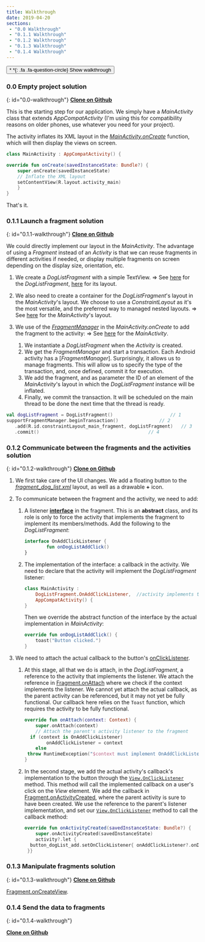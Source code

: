 ```yaml
---
title: Walkthrough
date: 2019-04-20
sections:
 - "0.0 Walkthrough"
 - "0.1.1 Walkthrough"
 - "0.1.2 Walkthrough"
 - "0.1.3 Walkthrough"
 - "0.1.4 Walkthrough"
---
```


<button class="btn btn-primary" type="button" data-toggle="collapse" data-target="#btn-walkthrough" aria-expanded="false" aria-controls="btn-walkthrough">
*&nbsp;*{: .fa .fa-question-circle} Show walkthrough
</button>
<div class="collapse" id="btn-walkthrough">

### 0.0 Empty project solution
{: id="0.0-walkthrough"}
[**Clone on Github**](https://github.com/CamilleBC/android-kotlin-basics/tree/b7aedaebebab286bda00cb2d55df0be104125992)

This is the starting step for our application.
We simply have a _MainActivity_ class that extends _AppCompatActivity_ (I'm using this for compatibility reasons on older phones, use whatever you need for your project).

The activity inflates its XML layout in the [_MainActivity.onCreate_](https://developer.android.com/guide/components/activities/activity-lifecycle#oncreate) function, which will then display the views on screen.

```kotlin
class MainActivity : AppCompatActivity() {

override fun onCreate(savedInstanceState: Bundle?) {
    super.onCreate(savedInstanceState)
    // Inflate the XML layout
    setContentView(R.layout.activity_main)
    }
}
```

That's it. 

### 0.1.1 Launch a fragment solution
{: id="0.1.1-walkthrough"}
 [**Clone on Github**](https://github.com/CamilleBC/android-kotlin-basics/tree/a3117b27ba05fe1d359fcf3a7251f24a66294381)

We could directly implement our layout in the _MainActivity_. The advantage of using a _Fragment_ instead of an _Activity_ is that we can reuse fragments in different activities if needed, or display multiple fragments on screen depending on the display size, orientation, etc.

 1. We create a _DogListFragment_ with a simple TextView.
 => See [here](https://github.com/CamilleBC/android-kotlin-basics/blob/caaae274a959dba10cbf59d0d78646be1d175713/app/src/main/java/me/camillebc/basics/view/fragment/DogListFragment.kt) for the _DogListFragment_, [here](https://github.com/CamilleBC/android-kotlin-basics/blob/caaae274a959dba10cbf59d0d78646be1d175713/app/src/main/res/layout/fragment_dog_list.xml) for its layout.

 2. We also need to create a container for the _DogListFragment_'s layout in the _MainActivity_'s layout. We choose to use a _ConstraintLayout_ as it's the most versatile, and the preferred way to managed nested layouts.
 => See [here](https://github.com/CamilleBC/android-kotlin-basics/blob/caaae274a959dba10cbf59d0d78646be1d175713/app/src/main/res/layout/activity_main.xml) for the _MainActivity_'s layout.

 3. We use of the [_FragmentManager_](https://developer.android.com/reference/android/app/FragmentManager.html) in the _MainActivity.onCreate_ to add the fragment to the activity: 
  => See [here](https://github.com/CamilleBC/android-kotlin-basics/blob/caaae274a959dba10cbf59d0d78646be1d175713/app/src/main/java/me/camillebc/basics/view/MainActivity.kt) for the _MainActivity_.
	   1. We instantiate a _DogListFragment_ when the _Activity_ is created.
	   2. We get the _FragmentManager_ and start a transaction. Each Android activity has a [_FragmentManager_]. Surprisingly, it allows us to manage fragments. This will allow us to specify the type of the transaction, and, once defined, commit it for execution.
	   3. We add the fragment, and as parameter the ID of an element of the _MainActivity_'s layout in which the _DogListFragment_ instance will be inflated.
	   4. Finally, we commit the transaction. It will be scheduled on the main thread to be done the next time that the thread is ready.

```kotlin
val dogListFragment = DogListFragment()	            		// 1
supportFragmentManager.beginTransaction()         		// 2
   .add(R.id.constraintLayout_main_fragment, dogListFragment)	// 3
   .commit()		                        		// 4
```

### 0.1.2 Communicate between the fragments and the activities solution
{: id="0.1.2-walkthrough"}
[**Clone on Github**](https://github.com/CamilleBC/android-kotlin-basics/tree/15d54a84d8d1a1c4d93657e42ef0800127a43c23)
 1. We first take care of the UI changes. We add a floating button to the [_fragment_dog_list.xml_]() layout, as well as a drawable **+** icon.
 2. To communicate between the fragment and the activity, we need to add:
	1. A listener [**interface**](https://kotlinlang.org/docs/reference/interfaces.html#interfaces) in the fragment. This is an **abstract** class, and its role is only to force the activity that implements the fragment to implement its members/methods. Add the following to the _DogListFragment_:
		```kotlin
		interface OnAddClickListener {  
			    fun onDogListAddClick()  
		}
		```
	2. The implementation of the interface: a callback in the activity. We need to declare that the activity will implement the _DogListFragment_ listener:
		```kotlin
		class MainActivity : 
			DogListFragment.OnAddClickListener,  //activity implements the listener
			AppCompatActivity() {
		}
		```
		Then we override the abstract function of the interface by the actual implementation in _MainActivity_:
		```kotlin
		override fun onDogListAddClick() {  
			toast("Button clicked.")
		}
		```  
	
 3. We need to attach the actual callback to the button's [onClickListener](https://developer.android.com/reference/android/view/View.OnClickListener). 
	1. At this stage, all that we do is attach, in the _DogListFragment_, a reference to the activity that implements the listener. We attach the reference in [Fragment.onAttach](https://developer.android.com/reference/android/support/v4/app/Fragment.html#onattach_1) where we check if the context implements the listener. We cannot yet attach the actual callback, as the parent activity can be referenced, but it may not yet be fully functional. Our callback here relies on the `Toast` function, which requires the activity to be fully functional.
		```kotlin
		override fun onAttach(context: Context) {  
		    super.onAttach(context)  
		    // Attach the parent's activity listener to the fragment  
		  if (context is OnAddClickListener)  
		        onAddClickListener = context  
		    else  
		 throw RuntimeException("$context must implement OnAddClickListener")  
		}
		```
	3. In the second stage, we add the actual activity's callback's implementation to the button through the [`View.OnClickListener`](https://developer.android.com/reference/android/view/View.OnClickListener) method. This method will call the implemented callback on a user's click on the _View_ element. We add the callback in [Fragment.onActivityCreated](https://developer.android.com/reference/android/support/v4/app/Fragment.html#onactivitycreated), where the parent activity is sure to have been created. We use the reference to the parent's listener implementation, and set our  [`View.OnClickListener`](https://developer.android.com/reference/android/view/View.OnClickListener) method to call the callback method:
		```kotlin
		override fun onActivityCreated(savedInstanceState: Bundle?) {  
		    super.onActivityCreated(savedInstanceState)  
		    activity?.let {  
		  button_dogList_add.setOnClickListener{ onAddClickListener?.onDogListAddClick() }  
		 }}
		```

### 0.1.3 Manipulate fragments solution
{: id="0.1.3-walkthrough"}
[**Clone on Github**](https://github.com/CamilleBC/android-kotlin-basics/tree/6f7cbf3039c3a0a180f9bce948f4b9ba03f02cb2)

[Fragment.onCreateView](https://developer.android.com/reference/android/support/v4/app/Fragment.html#oncreateview).

### 0.1.4 Send the data to fragments
{: id="0.1.4-walkthrough"}

[**Clone on Github**](https://github.com/CamilleBC/android-kotlin-basics/tree/9ef782c9dca98ef6fcf3fc5d143b6bea1fd49718)

</div>
